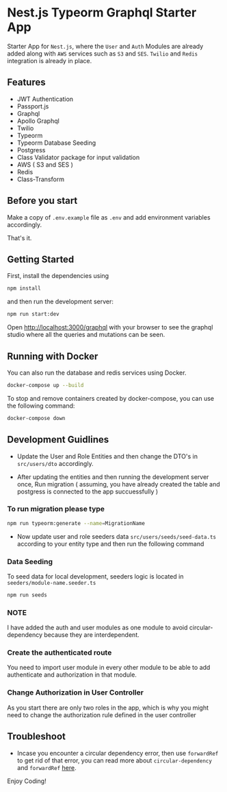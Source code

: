 # Nest.js Typeorm Graphql Starter App

Starter App for `Nest.js`, where the `User` and `Auth` Modules are already added along with `AWS` services such as `S3` and `SES`. `Twilio` and `Redis` integration is already in place.

## Features

- JWT Authentication
- Passport.js
- Graphql
- Apollo Graphql
- Twilio
- Typeorm
- Typeorm Database Seeding
- Postgress
- Class Validator package for input validation
- AWS ( S3 and SES )
- Redis
- Class-Transform

## Before you start

Make a copy of `.env.example` file as `.env` and add environment variables accordingly.

That's it.

## Getting Started

First, install the dependencies using

```bash
npm install
```

and then run the development server:

```bash
npm run start:dev
```

Open [http://localhost:3000/graphql](http://localhost:3000/graphql) with your browser to see the graphql studio where all the queries and mutations can be seen.

## Running with Docker

You can also run the database and redis services using Docker.

```bash
docker-compose up --build
```
To stop and remove containers created by docker-compose, you can use the following command:

```bash
docker-compose down
```

## Development Guidlines

- Update the User and Role Entities and then change the DTO's in `src/users/dto` accordingly.

- After updating the entities and then running the development server once, Run migration ( assuming, you have already created the table and postgress is connected to the app succuessfully )

### To run migration please type

```bash
npm run typeorm:generate --name=MigrationName 
```

- Now update user and role seeders data `src/users/seeds/seed-data.ts` according to your entity type and then run the following command 

### Data Seeding
To seed data for local development, seeders logic is located in `seeders/module-name.seeder.ts`

```bash
npm run seeds
```


### NOTE

I have added the auth and user modules as one module to avoid circular-dependency because they are interdependent.

### Create the authenticated route

You need to import user module in every other module to be able to add authenticate and authorization in that module.

### Change Authorization in User Controller
As you start there are only two roles in the app, which is why you might need to change the authorization rule defined in the user controller

## Troubleshoot
- Incase you encounter a circular dependency error, then use `forwardRef` to get rid of that error, you can read more about `circular-dependency` and `forwardRef` [here](https://docs.nestjs.com/fundamentals/circular-dependency).

Enjoy Coding!
